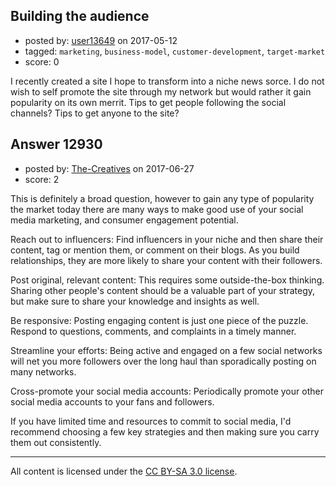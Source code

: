 ## Building the audience

- posted by: [user13649](https://stackexchange.com/users/10884739/user13649) on 2017-05-12
- tagged: `marketing`, `business-model`, `customer-development`, `target-market`
- score: 0

I recently created a site I hope to transform into a niche news sorce. I do not wish to self promote the site through my network but would rather it gain popularity on its own merrit. Tips to get people following the social channels? Tips to get anyone to the site? 


## Answer 12930

- posted by: [The-Creatives](https://stackexchange.com/users/11207096/the-creatives) on 2017-06-27
- score: 2

This is definitely a broad question, however to gain any type of popularity the market today there are many ways to make good use of your social media marketing, and consumer engagement potential.

Reach out to influencers: Find influencers in your niche and then share their content, tag or mention them, or comment on their blogs. As you build relationships, they are more likely to share your content with their followers.

Post original, relevant content: This requires some outside-the-box thinking. Sharing other people's content should be a valuable part of your strategy, but make sure to share your knowledge and insights as well.

Be responsive: Posting engaging content is just one piece of the puzzle. Respond to questions, comments, and complaints in a timely manner.

Streamline your efforts: Being active and engaged on a few social networks will net you more followers over the long haul than sporadically posting on many networks.

Cross-promote your social media accounts: Periodically promote your other social media accounts to your fans and followers.

If you have limited time and resources to commit to social media, I'd recommend choosing a few key strategies and then making sure you carry them out consistently.



---

All content is licensed under the [CC BY-SA 3.0 license](https://creativecommons.org/licenses/by-sa/3.0/).
